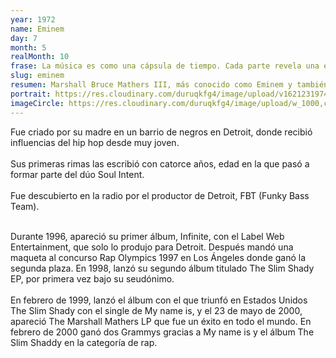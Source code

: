 ```yaml
---
year: 1972
name: Eminem
day: 7
month: 5
realMonth: 10
frase: La música es como una cápsula de tiempo. Cada parte revela una etapa de mi vida que fue o una etapa de mi vida.
slug: eminem
resumen: Marshall Bruce Mathers III, más conocido como Eminem y también por su álter ego "Slim Shady", rapero, cantante, productor discográfico y actor estadounidense.
portrait: https://res.cloudinary.com/duruqkfg4/image/upload/v1621231974/11_jt3i7r.webp
imageCircle: https://res.cloudinary.com/duruqkfg4/image/upload/w_1000,c_fill,ar_1:1,g_auto,r_max/v1621231974/10_d6l18u.webp
---
```


<p>Fue criado por su madre en un barrio de negros en Detroit, donde recibió influencias del hip hop desde muy joven.
<br />
<br />
Sus primeras rimas las escribió con catorce años, edad en la que pasó a formar parte del dúo Soul Intent.
<br />
<br />
Fue descubierto en la radio por el productor de Detroit, FBT (Funky Bass Team).
<br />
<br />
<!--more-->

Durante 1996, apareció su primer álbum, Infinite, con el Label Web Entertainment, que solo lo produjo para Detroit. Después mandó una maqueta al concurso Rap Olympics 1997 en Los Ángeles donde ganó la segunda plaza.
En 1998, lanzó su segundo álbum titulado The Slim Shady EP, por primera vez bajo su seudónimo.
<br />
<br />
En febrero de 1999, lanzó el álbum con el que triunfó en Estados Unidos The Slim Shady con el single de My name is, y el 23 de mayo de 2000, apareció The Marshall Mathers LP que fue un éxito en todo el mundo. En febrero de 2000 ganó dos Grammys gracias a My name is y el álbum The Slim Shaddy en la categoría de rap.</p>
